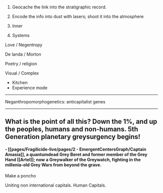 1. Geocache the link into the stratigraphic record.
2. Encode the info into dust with lasers; shoot it into the atmosphere


1. Inner
2. Systems

Love / Negentropy

De landa / Morton

Poetry / religion

Visual / Complex


- Kitchen
- Experience mode
---


Neganthropomorphogenetics: anticapitalist genes



---




## What is the point of all this? Down the 1%, and up the peoples, humans and non-humans. 5th Generation planetary greysurgency begins!

#### - [[pages/Fragilicide-live/pages/2 - EmergentCentersGraph/Captain Amasia]], a quantumdead Grey Beret and former member of the Grey Hand [[Artel]]; now a Greywalker of the Greywatch, fighting in the millenia-old Grey Wars from beyond the grave.




Make a poncho







Uniting non international capitals.  Human Capitals.